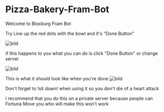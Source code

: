 # Pizza-Bakery-Fram-Bot
Welcome to Bloxburg Fram Bot

Try Line up the red dots with the bowl and it's "Done Button"

![bild](https://github.com/DisguisedOwI/Pizza-Bakery-Fram-Bot/assets/92737576/9dd45588-2321-41ba-b721-38a333586a25)

if this happens to you what you can do is click "Done Button" or change server

![bild](https://github.com/DisguisedOwI/Pizza-Bakery-Fram-Bot/assets/92737576/2f0c7c75-668a-4821-98f8-84c52d9da324)

This is what it should look like when you're done
![bild](https://github.com/DisguisedOwI/Pizza-Bakery-Fram-Bot/assets/92737576/0a551223-8370-47c7-bc10-7858810e14a8)

Don't forget to !sit down! when using it so you don't die of a heart attack

I recommend that you do this on a private server because people can Fortuna Move you who will make this won't work
